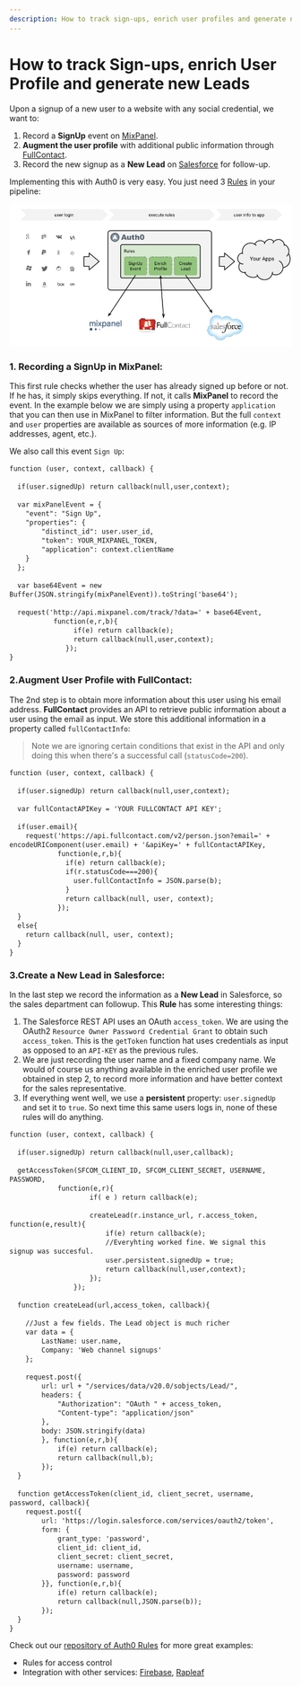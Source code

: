 ```yaml
---
description: How to track sign-ups, enrich user profiles and generate new leads.
---
```


# How to track __Sign-ups__, enrich __User Profile__ and generate new __Leads__

Upon a signup of a new user to a website with any social credential, we want to:

1. Record a __SignUp__ event on [MixPanel](https://mixpanel.com).
2. __Augment the user profile__ with additional public information through [FullContact](http://www.fullcontact.com/).
3. Record the new signup as a __New Lead__ on [Salesforce](http://www.salesforce.com/) for follow-up.

Implementing this with Auth0 is very easy. You just need 3 [Rules](/rules) in your pipeline:

![](/media/articles/tutorials/signups.png)

### 1. Recording a __SignUp__ in MixPanel:

This first rule checks whether the user has already signed up before or not. If he has, it simply skips everything. If not, it calls __MixPanel__ to record the event. In the example below we are simply using a property `application` that you can then use in MixPanel to filter information. But the full `context` and `user` properties are available as sources of more information (e.g. IP addresses, agent, etc.).

We also call this event `Sign Up`:

```
function (user, context, callback) {

  if(user.signedUp) return callback(null,user,context);

  var mixPanelEvent = {
    "event": "Sign Up",
    "properties": {
        "distinct_id": user.user_id,
        "token": YOUR_MIXPANEL_TOKEN,
        "application": context.clientName
    }
  };

  var base64Event = new Buffer(JSON.stringify(mixPanelEvent)).toString('base64');

  request('http://api.mixpanel.com/track/?data=' + base64Event,
           function(e,r,b){
                if(e) return callback(e);
                return callback(null,user,context);
              });
}

```

### 2.Augment __User Profile__ with FullContact:

The 2nd step is to obtain more information about this user using his email address. __FullContact__ provides an API to retrieve public information about a user using the email as input. We store this additional information in a property called `fullContactInfo`:

>Note we are ignoring certain conditions that exist in the API and only doing this when there's a successful call (`statusCode=200`).

```
function (user, context, callback) {

  if(user.signedUp) return callback(null,user,context);

  var fullContactAPIKey = 'YOUR FULLCONTACT API KEY';

  if(user.email){
    request('https://api.fullcontact.com/v2/person.json?email=' + encodeURIComponent(user.email) + '&apiKey=' + fullContactAPIKey,
            function(e,r,b){
              if(e) return callback(e);
              if(r.statusCode===200){
                user.fullContactInfo = JSON.parse(b);
              }
              return callback(null, user, context);
            });
  }
  else{
    return callback(null, user, context);
  }
}
```

### 3.Create a __New Lead__ in Salesforce: 

In the last step we record the information as a __New Lead__ in Salesforce, so the sales department can followup. This __Rule__ has some interesting things:

1. The Salesforce REST API uses an OAuth `access_token`. We are using the OAuth2 `Resource Owner Password Credential Grant` to obtain such `access_token`. This is the `getToken` function hat uses credentials as input as opposed to an `API-KEY` as the previous rules.
2. We are just recording the user name and a fixed company name. We would of course us anything available in the enriched user profile we obtained in step 2, to record more information and have better context for the sales representative.
3. If everything went well, we use a __persistent__ property: `user.signedUp` and set it to `true`. So next time this same users logs in, none of these rules will do anything.

```
function (user, context, callback) {

  if(user.signedUp) return callback(null,user,callback);

  getAccessToken(SFCOM_CLIENT_ID, SFCOM_CLIENT_SECRET, USERNAME, PASSWORD, 
            function(e,r){
                    if( e ) return callback(e);

                    createLead(r.instance_url, r.access_token, function(e,result){
                        if(e) return callback(e);
                        //Everyhting worked fine. We signal this signup was succesful.
                        user.persistent.signedUp = true;
                        return callback(null,user,context);
                    });
                });
  
  function createLead(url,access_token, callback){

    //Just a few fields. The Lead object is much richer 
    var data = {
        LastName: user.name,
        Company: 'Web channel signups'
    };

    request.post({
        url: url + "/services/data/v20.0/sobjects/Lead/",
        headers: {
            "Authorization": "OAuth " + access_token,
            "Content-type": "application/json"
        },
        body: JSON.stringify(data)
        }, function(e,r,b){
            if(e) return callback(e);
            return callback(null,b);
        });
  }

  function getAccessToken(client_id, client_secret, username, password, callback){
    request.post({
        url: 'https://login.salesforce.com/services/oauth2/token',
        form: {
            grant_type: 'password',
            client_id: client_id,
            client_secret: client_secret,
            username: username,
            password: password
        }}, function(e,r,b){
            if(e) return callback(e);
            return callback(null,JSON.parse(b));
        });
  }
}
```

Check out our [repository of Auth0 Rules](https://github.com/auth0/rules) for more great examples:

* Rules for access control
* Integration with other services: [Firebase](http://firebase.com), [Rapleaf](http://rapleaf.com)
